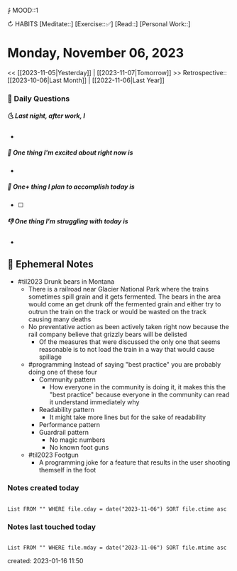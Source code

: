 ⨑ MOOD::1

↻ HABITS
[Meditate::]
[Exercise::✅]
[Read::]
[Personal Work::]

# Monday, November 06, 2023

<< [[2023-11-05|Yesterday]] | [[2023-11-07|Tomorrow]] >>
Retrospective:: [[2023-10-06|Last Month]] | [[2022-11-06|Last Year]]

### 📅 Daily Questions

##### 🌜 Last night, after work, I

-

##### 🙌 One thing I'm excited about right now is

-

##### 🚀 One+ thing I plan to accomplish today is

- [ ]

##### 👎 One thing I'm struggling with today is

-

## 📝 Ephemeral Notes

- #til2023 Drunk bears in Montana
	- There is a railroad near Glacier National Park where the trains sometimes spill grain and it gets fermented. The bears in the area would come an get drunk off the fermented grain and either try to outrun the train on the track or would be wasted on the track causing many deaths
	- No preventative action as been actively taken right now because the rail company believe that grizzly bears will be delisted
		- Of the measures that were discussed the only one that seems reasonable is to not load the train in a way that would cause spillage
	- #programming Instead of saying "best practice" you are probably doing one of these four
		- Community pattern
			- How everyone in the community is doing it, it makes this the "best practice" because everyone in the community can read it understand immediately why 
		- Readability pattern 
			- It might take more lines but for the sake of readability
		- Performance pattern
		- Guardrail pattern
			- No magic numbers
			- No known foot guns
	- #til2023 Footgun
		- A programming joke for a feature that results in the user shooting themself in the foot

### Notes created today

```dataview

List FROM "" WHERE file.cday = date("2023-11-06") SORT file.ctime asc

```

### Notes last touched today

```dataview

List FROM "" WHERE file.mday = date("2023-11-06") SORT file.mtime asc

```

created: 2023-01-16 11:50
